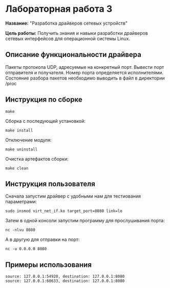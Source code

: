 # Лабораторная работа 3

**Название:** "Разработка драйверов сетевых устройств"

**Цель работы:** Получить знания и навыки разработки драйверов сетевых 
интерфейсов для операционной системы Linux.

## Описание функциональности драйвера

Пакеты протокола UDP, адресуемые на конкретный порт. Вывести 
порт отправителя и получателя. Номер порта определяется 
исполнителями. </br>
Состояние разбора пакетов необходимо выводить в файл в 
директории /proc

## Инструкция по сборке

```
make
```

Сборка с последующей установкой:

```
make install
```

Отключение модуля:

```
make uninstall
```

Очистка артефактов сборки:

```
make clean
```

## Инструкция пользователя

Сначала запустим драйвер с удобными нам для тестиования параметрами:

```
sudo insmod virt_net_if.ko target_port=8080 link=lo
```

Затем в одной консоли запустим программу для прослушивания порта:

```
nc -nlvu 8080
```

А в другую для отправки на порт:

```
nc -u 0.0.0.0 8080
```

## Примеры использования

```
source: 127.0.0.1:54920, destination: 127.0.0.1:8080
source: 127.0.0.1:60633, destination: 127.0.0.1:8080
```
